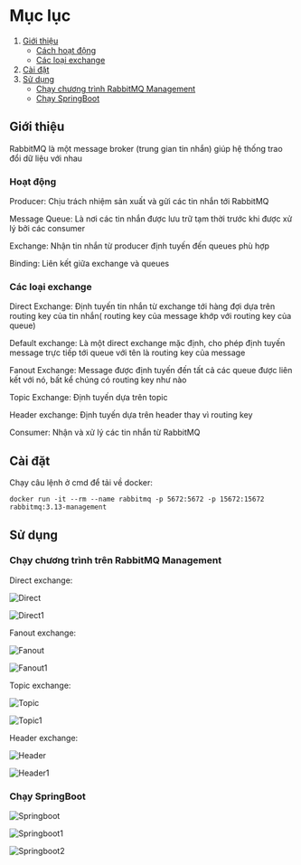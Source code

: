 # Mục lục

1. [Giới thiệu](#giới-thiệu)
    - [Cách hoạt động](#hoạt-động)
    - [Các loại exchange](#các-loại-exchange)
2. [Cài đặt](#cài-đặt)
3. [Sử dụng](#sử-dụng)
    - [Chạy chương trình RabbitMQ Management](#chạy-chương-trình-trên-rabbitmq-management)
    - [Chạy SpringBoot](#chạy-springboot)


## Giới thiệu

RabbitMQ là một message broker (trung gian tin nhắn)  giúp hệ thống trao đổi dữ liệu với nhau

### Hoạt động

Producer: Chịu trách nhiệm sản xuất và gửi các tin nhắn tới RabbitMQ

Message Queue: Là nơi các tin nhắn được lưu trữ tạm thời trước khi được xử lý bởi các consumer

Exchange: Nhận tin nhắn từ producer định tuyến đến queues phù hợp

Binding: Liên kết giữa exchange và queues

### Các loại exchange

Direct Exchange: Định tuyến tin nhắn từ exchange tới hàng đợi dựa trên routing key của tin nhắn( routing key của message khớp với routing key của queue)

Default exchange: Là một direct exchange mặc định, cho phép định tuyến message trực tiếp tới queue với tên là routing key của message

Fanout Exchange: Message được định tuyến đến tất cả các queue được liên kết với nó, bất kể chúng có routing key như nào

Topic Exchange: Định tuyến dựa trên topic

Header exchange: Định tuyến dựa trên header thay vì routing key

Consumer: Nhận và xử lý các tin nhắn từ RabbitMQ
## Cài đặt
Chạy câu lệnh ở cmd để tải về docker:
```
docker run -it --rm --name rabbitmq -p 5672:5672 -p 15672:15672 rabbitmq:3.13-management
```
## Sử dụng

### Chạy chương trình trên RabbitMQ Management

Direct exchange:

![Direct ](image/direct.png)

![Direct1 ](image/direct1.png)

Fanout exchange:

![Fanout ](image/fanout.png)

![Fanout1 ](image/fanout1.png)

Topic exchange:

![Topic ](image/topic.png)

![Topic1 ](image/topic1.png)

Header exchange:

![Header ](image/header.png)

![Header1 ](image/header1.png)

### Chạy SpringBoot

![Springboot ](image/springboot.png)

![Springboot1 ](image/springboot1.png)

![Springboot2 ](image/springboot2.png)

